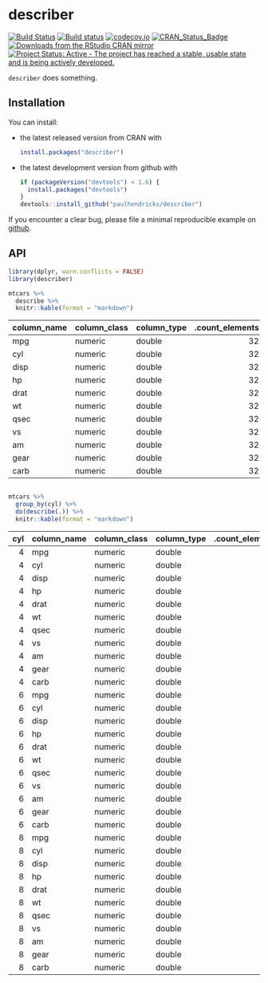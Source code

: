 <!-- README.md is generated from README.Rmd. Please edit that file -->
describer
=========

[![Build Status](https://travis-ci.org/paulhendricks/describer.png?branch=master)](https://travis-ci.org/paulhendricks/describer) [![Build status](https://ci.appveyor.com/api/projects/status/jyh7mh23q1htalww/branch/master?svg=true)](https://ci.appveyor.com/project/paulhendricks/describer/branch/master) [![codecov.io](http://codecov.io/github/paulhendricks/describer/coverage.svg?branch=master)](http://codecov.io/github/paulhendricks/describer?branch=master) [![CRAN\_Status\_Badge](http://www.r-pkg.org/badges/version/describer)](http://cran.r-project.org/package=describer) [![Downloads from the RStudio CRAN mirror](http://cranlogs.r-pkg.org/badges/describer)](http://cran.rstudio.com/package=describer) [![Project Status: Active - The project has reached a stable, usable state and is being actively developed.](http://www.repostatus.org/badges/0.1.0/active.svg)](http://www.repostatus.org/#active)

`describer` does something.

Installation
------------

You can install:

-   the latest released version from CRAN with

    ``` r
    install.packages("describer")
    ```

-   the latest development version from github with

    ``` r
    if (packageVersion("devtools") < 1.6) {
      install.packages("devtools")
    }
    devtools::install_github("paulhendricks/describer")
    ```

If you encounter a clear bug, please file a minimal reproducible example on [github](https://github.com/paulhendricks/describer/issues).

API
---

``` r
library(dplyr, warn.conflicts = FALSE)
library(describer)

mtcars %>% 
  describe %>% 
  knitr::kable(format = "markdown")
```

| column\_name | column\_class | column\_type |  .count\_elements|  .count\_nulls|  .q0\_value|  .q25\_value|  .q50\_value|  .q75\_value|  .q100\_value|  .mean\_value|   .sd\_value|
|:-------------|:--------------|:-------------|-----------------:|--------------:|-----------:|------------:|------------:|------------:|-------------:|-------------:|------------:|
| mpg          | numeric       | double       |                32|              0|      10.400|     15.42500|       19.200|        22.80|        33.900|     20.090625|    6.0269481|
| cyl          | numeric       | double       |                32|              0|       4.000|      4.00000|        6.000|         8.00|         8.000|      6.187500|    1.7859216|
| disp         | numeric       | double       |                32|              0|      71.100|    120.82500|      196.300|       326.00|       472.000|    230.721875|  123.9386938|
| hp           | numeric       | double       |                32|              0|      52.000|     96.50000|      123.000|       180.00|       335.000|    146.687500|   68.5628685|
| drat         | numeric       | double       |                32|              0|       2.760|      3.08000|        3.695|         3.92|         4.930|      3.596563|    0.5346787|
| wt           | numeric       | double       |                32|              0|       1.513|      2.58125|        3.325|         3.61|         5.424|      3.217250|    0.9784574|
| qsec         | numeric       | double       |                32|              0|      14.500|     16.89250|       17.710|        18.90|        22.900|     17.848750|    1.7869432|
| vs           | numeric       | double       |                32|              0|       0.000|      0.00000|        0.000|         1.00|         1.000|      0.437500|    0.5040161|
| am           | numeric       | double       |                32|              0|       0.000|      0.00000|        0.000|         1.00|         1.000|      0.406250|    0.4989909|
| gear         | numeric       | double       |                32|              0|       3.000|      3.00000|        4.000|         4.00|         5.000|      3.687500|    0.7378041|
| carb         | numeric       | double       |                32|              0|       1.000|      2.00000|        2.000|         4.00|         8.000|      2.812500|    1.6152000|

``` r

mtcars %>% 
  group_by(cyl) %>% 
  do(describe(.)) %>% 
  knitr::kable(format = "markdown")
```

|  cyl| column\_name | column\_class | column\_type |  .count\_elements|  .count\_nulls|  .q0\_value|  .q25\_value|  .q50\_value|  .q75\_value|  .q100\_value|  .mean\_value|  .sd\_value|
|----:|:-------------|:--------------|:-------------|-----------------:|--------------:|-----------:|------------:|------------:|------------:|-------------:|-------------:|-----------:|
|    4| mpg          | numeric       | double       |                11|              0|      21.400|      22.8000|       26.000|     30.40000|        33.900|    26.6636364|   4.5098277|
|    4| cyl          | numeric       | double       |                11|              0|       4.000|       4.0000|        4.000|      4.00000|         4.000|     4.0000000|   0.0000000|
|    4| disp         | numeric       | double       |                11|              0|      71.100|      78.8500|      108.000|    120.65000|       146.700|   105.1363636|  26.8715937|
|    4| hp           | numeric       | double       |                11|              0|      52.000|      65.5000|       91.000|     96.00000|       113.000|    82.6363636|  20.9345300|
|    4| drat         | numeric       | double       |                11|              0|       3.690|       3.8100|        4.080|      4.16500|         4.930|     4.0709091|   0.3654711|
|    4| wt           | numeric       | double       |                11|              0|       1.513|       1.8850|        2.200|      2.62250|         3.190|     2.2857273|   0.5695637|
|    4| qsec         | numeric       | double       |                11|              0|      16.700|      18.5600|       18.900|     19.95000|        22.900|    19.1372727|   1.6824452|
|    4| vs           | numeric       | double       |                11|              0|       0.000|       1.0000|        1.000|      1.00000|         1.000|     0.9090909|   0.3015113|
|    4| am           | numeric       | double       |                11|              0|       0.000|       0.5000|        1.000|      1.00000|         1.000|     0.7272727|   0.4670994|
|    4| gear         | numeric       | double       |                11|              0|       3.000|       4.0000|        4.000|      4.00000|         5.000|     4.0909091|   0.5393599|
|    4| carb         | numeric       | double       |                11|              0|       1.000|       1.0000|        2.000|      2.00000|         2.000|     1.5454545|   0.5222330|
|    6| mpg          | numeric       | double       |                 7|              0|      17.800|      18.6500|       19.700|     21.00000|        21.400|    19.7428571|   1.4535670|
|    6| cyl          | numeric       | double       |                 7|              0|       6.000|       6.0000|        6.000|      6.00000|         6.000|     6.0000000|   0.0000000|
|    6| disp         | numeric       | double       |                 7|              0|     145.000|     160.0000|      167.600|    196.30000|       258.000|   183.3142857|  41.5624602|
|    6| hp           | numeric       | double       |                 7|              0|     105.000|     110.0000|      110.000|    123.00000|       175.000|   122.2857143|  24.2604911|
|    6| drat         | numeric       | double       |                 7|              0|       2.760|       3.3500|        3.900|      3.91000|         3.920|     3.5857143|   0.4760552|
|    6| wt           | numeric       | double       |                 7|              0|       2.620|       2.8225|        3.215|      3.44000|         3.460|     3.1171429|   0.3563455|
|    6| qsec         | numeric       | double       |                 7|              0|      15.500|      16.7400|       18.300|     19.17000|        20.220|    17.9771429|   1.7068657|
|    6| vs           | numeric       | double       |                 7|              0|       0.000|       0.0000|        1.000|      1.00000|         1.000|     0.5714286|   0.5345225|
|    6| am           | numeric       | double       |                 7|              0|       0.000|       0.0000|        0.000|      1.00000|         1.000|     0.4285714|   0.5345225|
|    6| gear         | numeric       | double       |                 7|              0|       3.000|       3.5000|        4.000|      4.00000|         5.000|     3.8571429|   0.6900656|
|    6| carb         | numeric       | double       |                 7|              0|       1.000|       2.5000|        4.000|      4.00000|         6.000|     3.4285714|   1.8126539|
|    8| mpg          | numeric       | double       |                14|              0|      10.400|      14.4000|       15.200|     16.25000|        19.200|    15.1000000|   2.5600481|
|    8| cyl          | numeric       | double       |                14|              0|       8.000|       8.0000|        8.000|      8.00000|         8.000|     8.0000000|   0.0000000|
|    8| disp         | numeric       | double       |                14|              0|     275.800|     301.7500|      350.500|    390.00000|       472.000|   353.1000000|  67.7713236|
|    8| hp           | numeric       | double       |                14|              0|     150.000|     176.2500|      192.500|    241.25000|       335.000|   209.2142857|  50.9768855|
|    8| drat         | numeric       | double       |                14|              0|       2.760|       3.0700|        3.115|      3.22500|         4.220|     3.2292857|   0.3723618|
|    8| wt           | numeric       | double       |                14|              0|       3.170|       3.5325|        3.755|      4.01375|         5.424|     3.9992143|   0.7594047|
|    8| qsec         | numeric       | double       |                14|              0|      14.500|      16.0975|       17.175|     17.55500|        18.000|    16.7721429|   1.1960138|
|    8| vs           | numeric       | double       |                14|              0|       0.000|       0.0000|        0.000|      0.00000|         0.000|     0.0000000|   0.0000000|
|    8| am           | numeric       | double       |                14|              0|       0.000|       0.0000|        0.000|      0.00000|         1.000|     0.1428571|   0.3631365|
|    8| gear         | numeric       | double       |                14|              0|       3.000|       3.0000|        3.000|      3.00000|         5.000|     3.2857143|   0.7262730|
|    8| carb         | numeric       | double       |                14|              0|       2.000|       2.2500|        3.500|      4.00000|         8.000|     3.5000000|   1.5566236|
